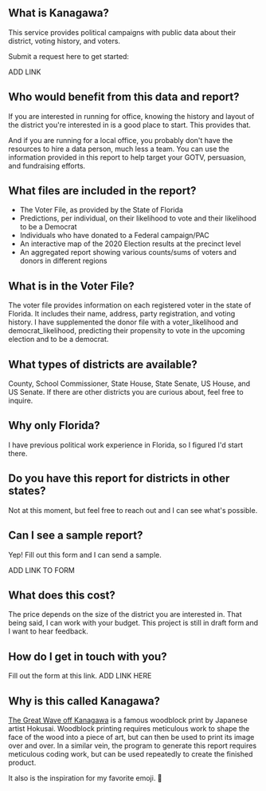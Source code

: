 ## What is Kanagawa?

This service provides political campaigns with public data about their district, voting history, and voters. 

Submit a request here to get started:

ADD LINK

## Who would benefit from this data and report?

If you are interested in running for office, knowing the history and layout of the district you're interested in is a good place to start. This provides that.

And if you are running for a local office, you probably don't have the resources to hire a data person, much less a team. You can use the information provided in this report to help target your GOTV, persuasion, and fundraising efforts.

## What files are included in the report?

* The Voter File, as provided by the State of Florida
* Predictions, per individual, on their likelihood to vote and their likelihood to be a Democrat
* Individuals who have donated to a Federal campaign/PAC
* An interactive map of the 2020 Election results at the precinct level
* An aggregated report showing various counts/sums of voters and donors in different regions

## What is in the Voter File?

The voter file provides information on each registered voter in the state of Florida. It includes their name, address, party registration, and voting history. I have supplemented the donor file with a voter_likelihood and democrat_likelihood, predicting their propensity to vote in the upcoming election and to be a democrat.

## What types of districts are available?

County, School Commissioner, State House, State Senate, US House, and US Senate. If there are other districts you are curious about, feel free to inquire.

## Why only Florida?

I have previous political work experience in Florida, so I figured I'd start there.

## Do you have this report for districts in other states?

Not at this moment, but feel free to reach out and I can see what's possible.

## Can I see a sample report?

Yep! Fill out this form and I can send a sample.

ADD LINK TO FORM

## What does this cost?

The price depends on the size of the district you are interested in. That being said, I can work with your budget. This project is still in draft form and I want to hear feedback.

## How do I get in touch with you?

Fill out the form at this link. ADD LINK HERE

## Why is this called Kanagawa?

[The Great Wave off Kanagawa](https://en.wikipedia.org/wiki/The_Great_Wave_off_Kanagawa) is a famous woodblock print by Japanese artist Hokusai. Woodblock printing requires meticulous work to shape the face of the wood into a piece of art, but can then be used to print its image over and over. In a similar vein, the program to generate this report requires meticulous coding work, but can be used repeatedly to create the finished product.

It also is the inspiration for my favorite emoji. 🌊
